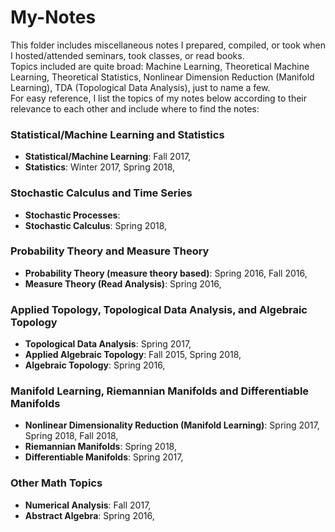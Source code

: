 # My-Notes
This folder includes miscellaneous notes I prepared, compiled, or took when I hosted/attended seminars, took classes, or read books. <br>
Topics included are quite broad: Machine Learning, Theoretical Machine Learning, Theoretical Statistics, 
Nonlinear Dimension Reduction (Manifold Learning), TDA (Topological Data Analysis), just to name a few. <br>
For easy reference, I list the topics of my notes below according to their relevance to each other and include where to find the notes:

### Statistical/Machine Learning and Statistics
* **Statistical/Machine Learning**: Fall 2017, 
* **Statistics**: Winter 2017, Spring 2018,

### Stochastic Calculus and Time Series
* **Stochastic Processes**: 
* **Stochastic Calculus**: Spring 2018, 

### Probability Theory and Measure Theory
* **Probability Theory (measure theory based)**: Spring 2016, Fall 2016, 
* **Measure Theory (Read Analysis)**: Spring 2016,

### Applied Topology, Topological Data Analysis, and Algebraic Topology
* **Topological Data Analysis**: Spring 2017, 
* **Applied Algebraic Topology**: Fall 2015, Spring 2018,
* **Algebraic Topology**: Spring 2016,

### Manifold Learning, Riemannian Manifolds and Differentiable Manifolds
* **Nonlinear Dimensionality Reduction (Manifold Learning)**: Spring 2017, Spring 2018, Fall 2018, 
* **Riemannian Manifolds**: Spring 2018, 
* **Differentiable Manifolds**: Spring 2017, 

### Other Math Topics
* **Numerical Analysis**: Fall 2017, 
* **Abstract Algebra**: Spring 2016, 

